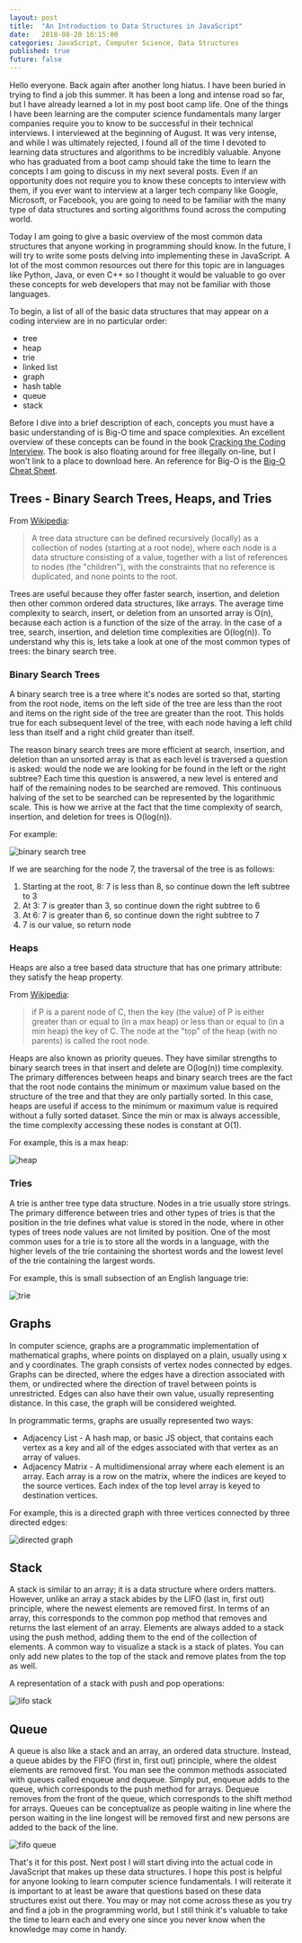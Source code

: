 ```yaml
---
layout: post
title:  "An Introduction to Data Structures in JavaScript"
date:   2018-08-20 16:15:00
categories: JavaScript, Computer Science, Data Structures
published: true
future: false
---
```


Hello everyone. Back again after another long hiatus. I have been buried in trying to find a job this summer. It has been a long and intense road so far, but I have already learned a lot in my post boot camp life. One of the things I have been learning are the computer science fundamentals many larger companies require you to know to be successful in their technical interviews. I interviewed at the beginning of August. It was very intense, and while I was ultimately rejected, I found all of the time I devoted to learning data structures and algorithms to be incredibly valuable. Anyone who has graduated from a boot camp should take the time to learn the concepts I am going to discuss in my next several posts. Even if an opportunity does not require you to know these concepts to interview with them, if you ever want to interview at a larger tech company like Google, Microsoft, or Facebook, you are going to need to be familiar with the many type of data structures and sorting algorithms found across the computing world.

Today I am going to give a basic overview of the most common data structures that anyone working in programming should know. In the future, I will try to write some posts delving into implementing these in JavaScript. A lot of the most common resources out there for this topic are in languages like Python, Java, or even C++ so I thought it would be valuable to go over these concepts for web developers that may not be familiar with those languages.

To begin, a list of all of the basic data structures that may appear on a coding interview are in no particular order:

* tree
* heap
* trie
* linked list
* graph
* hash table
* queue
* stack

Before I dive into a brief description of each, concepts you must have a basic understanding of is Big-O time and space complexities. An excellent overview of these concepts can be found in the book [Cracking the Coding Interview](https://www.amazon.com/Cracking-Coding-Interview-Programming-Questions/dp/0984782850/ref=sr_1_1?ie=UTF8&qid=1534886681&sr=8-1&keywords=cracking+the+coding+interview). The book is also floating around for free illegally on-line, but I won't link to a place to download here. An reference for Big-O is the [Big-O Cheat Sheet](http://bigocheatsheet.com/).

## Trees - Binary Search Trees, Heaps, and Tries

From [Wikipedia][1]:
> A tree data structure can be defined recursively (locally) as a collection of nodes (starting at a root node), where each node is a data structure consisting of a value, together with a list of references to nodes (the "children"), with the constraints that no reference is duplicated, and none points to the root.

Trees are useful because they offer faster search, insertion, and deletion then other common ordered data structures, like arrays. The average time complexity to search, insert, or deletion from an unsorted array is O(n), because each action is a function of the size of the array. In the case of a tree, search, insertion, and deletion time complexities are O(log(n)). To understand why this is, lets take a look at one of the most common types of trees: the binary search tree.

### Binary Search Trees

A binary search tree is a tree where it's nodes are sorted so that, starting from the root node, items on the left side of the tree are less than the root and items on the right side of the tree are greater than the root. This holds true for each subsequent level of the tree, with each node having a left child less than itself and a right child greater than itself.

The reason binary search trees are more efficient at search, insertion, and deletion than an unsorted array is that as each level is traversed a question is asked: would the node we are looking for be found in the left or the right subtree? Each time this question is answered, a new level is entered and half of the remaining nodes to be searched are removed. This continuous halving of the set to be searched can be represented by the logarithmic scale. This is how we arrive at the fact that the time complexity of search, insertion, and deletion for trees is O(log(n)).

For example:

![binary search tree](/assets/images/200px-Binary_search_tree.svg.png)

If we are searching for the node 7, the traversal of the tree is as follows:

1. Starting at the root, 8: 7 is less than 8, so continue down the left subtree to 3
2. At 3: 7 is greater than 3, so continue down the right subtree to 6
3. At 6: 7 is greater than 6, so continue down the right subtree to 7
4. 7 is our value, so return node

### Heaps

Heaps are also a tree based data structure that has one primary attribute: they satisfy the heap property.

From [Wikipedia][2]:
>if P is a parent node of C, then the key (the value) of P is either greater than or equal to (in a max heap) or less than or equal to (in a min heap) the key of C. The node at the "top" of the heap (with no parents) is called the root node.

Heaps are also known as priority queues. They have similar strengths to binary search trees in that insert and delete are O(log(n)) time complexity. The primary differences between heaps and binary search trees are the fact that the root node contains the minimum or maximum value based on the structure of the tree and that they are only partially sorted. In this case, heaps are useful if access to the minimum or maximum value is required without a fully sorted dataset. Since the min or max is always accessible, the time complexity accessing these nodes is constant at O(1).

For example, this is a max heap:

![heap](/assets/images/240px-Max-Heap.svg.png)

### Tries

A trie is anther tree type data structure. Nodes in a trie usually store strings. The primary difference between tries and other types of tries is that the position in the trie defines what value is stored in the node, where in other types of trees node values are not limited by position. One of the most common uses for a trie is to store all the words in a language, with the higher levels of the trie containing the shortest words and the lowest level of the trie containing the largest words.

For example, this is small subsection of an English language trie:

![trie](/assets/images/375px-Trie_example.svg.png)

## Graphs

In computer science, graphs are a programmatic implementation of mathematical graphs, where points on displayed on a plain, usually using x and y coordinates. The graph consists of vertex nodes connected by edges. Graphs can be directed, where the edges have a direction associated with them, or undirected where the direction of travel between points is unrestricted. Edges can also have their own value, usually representing distance. In this case, the graph will be considered weighted.

In programmatic terms, graphs are usually represented two ways:

* Adjacency List - A hash map, or basic JS object, that contains each vertex as a key and all of the edges associated with that vertex as an array of values.
* Adjacency Matrix - A multidimensional array where each element is an array. Each array is a row on the matrix, where the indices are keyed to the source vertices. Each index of the top level array is keyed to destination vertices.

For example, this is a directed graph with three vertices connected by three directed edges:

![directed graph](/assets/images/188px-Directed.svg.png)  

## Stack

A stack is similar to an array; it is a data structure where orders matters. However, unlike an array a stack abides by the LIFO (last in, first out) principle, where the newest elements are removed first. In terms of an array, this corresponds to the common pop method that removes and returns the last element of an array. Elements are always added to a stack using the push method, adding them to the end of the collection of elements. A common way to visualize a stack is a stack of plates. You can only add new plates to the top of the stack and remove plates from the top as well.

A representation of a stack with push and pop operations:

![lifo stack](/assets/images/Lifo_stack.png)

## Queue

A queue is also like a stack and an array, an ordered data structure. Instead, a queue abides by the FIFO (first in, first out) principle, where the oldest elements are removed first. You man see the common methods associated with queues called enqueue and dequeue. Simply put, enqueue adds to the queue, which corresponds to the push method for arrays. Dequeue removes from the front of the queue, which corresponds to the shift method for arrays. Queues can be conceptualize as people waiting in line where the person waiting in the line longest will be removed first and new persons are added to the back of the line.

![fifo queue](/assets/images/450px-Data_Queue.svg.png)

That's it for this post. Next post I will start diving into the actual code in JavaScript that makes up these data structures. I hope this post is helpful for anyone looking to learn computer science fundamentals. I will reiterate it is important to at least be aware that questions based on these data structures exist out there. You may or may not come across these as you try and find a job in the programming world, but I still think it's valuable to take the time to learn each and every one since you never know when the knowledge may come in handy.

[1]: https://en.wikipedia.org/wiki/Tree_(data_structure)
[2]: https://en.wikipedia.org/wiki/Heap_(data_structure)
